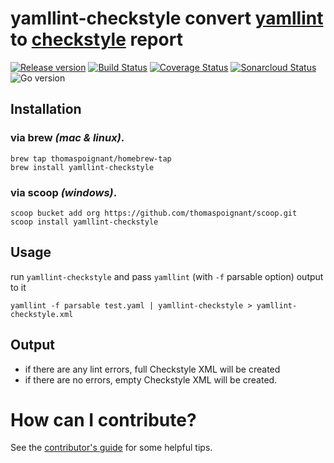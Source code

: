 # yamllint-checkstyle convert [yamllint](https://github.com/adrienverge/yamllint) to [checkstyle](https://checkstyle.sourceforge.io/releasenotes.html) report
[![Release version](https://img.shields.io/github/v/release/thomaspoignant/yamllint-checkstyle "Release version")](https://github.com/thomaspoignant/yamllint-checkstyle/releases)
[![Build Status](https://travis-ci.com/thomaspoignant/yamllint-checkstyle.svg?branch=master)](https://travis-ci.com/thomaspoignant/yamllint-checkstyle)
[![Coverage Status](https://coveralls.io/repos/github/thomaspoignant/yamllint-checkstyle/badge.svg?branch=master)](https://coveralls.io/github/thomaspoignant/yamllint-checkstyle?branch=master)
[![Sonarcloud Status](https://sonarcloud.io/api/project_badges/measure?project=thomaspoignant_yamllint-checkstyle&metric=alert_status)](https://sonarcloud.io/dashboard?id=thomaspoignant_yamllint-checkstyle)
![Go version](https://img.shields.io/github/go-mod/go-version/thomaspoignant/yamllint-checkstyle?logo=go%20version "Go version")

## Installation

### via brew  _(mac & linux)_.
```shell script
brew tap thomaspoignant/homebrew-tap
brew install yamllint-checkstyle
```

### via scoop _(windows)_.
```shell script
scoop bucket add org https://github.com/thomaspoignant/scoop.git
scoop install yamllint-checkstyle
```


## Usage
run `yamllint-checkstyle` and pass `yamllint` (with `-f` parsable option) output to it
```shell script
yamllint -f parsable test.yaml | yamllint-checkstyle > yamllint-checkstyle.xml
```

## Output
- if there are any lint errors, full Checkstyle XML will be created
- if there are no errors, empty Checkstyle XML will be created.

# How can I contribute?
See the [contributor's guide](CONTRIBUTING.md) for some helpful tips.
